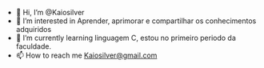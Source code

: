 - 👋 Hi, I’m @Kaiosilver
- 👀 I’m interested in Aprender, aprimorar  e compartilhar os conhecimentos adquiridos 
- 🌱 I’m currently learning  linguagem C, estou no primeiro periodo da faculdade.
- 📫 How to reach me  Kaiosilver@gmail.com

<!---
Kaiosilver/Kaiosilver is a ✨ special ✨ repository because its `README.md` (this file) appears on your GitHub profile.
You can click the Preview link to take a look at your changes.
--->
